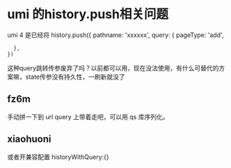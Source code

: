 # umi 的history.push相关问题

umi 4 是已经将 history.push({
pathname: 'xxxxxx',
query: {
pageType: 'add',

      },
    })

这种query跳转传参废弃了吗？以前都可以用，现在没法使用，有什么可替代的方案嘛，state传参没有持久性，一刷新就没了

## fz6m

手动拼一下到 url query 上带着走吧，可以用 qs 库序列化。

## xiaohuoni

或者开兼容配置 historyWithQuery:{}
